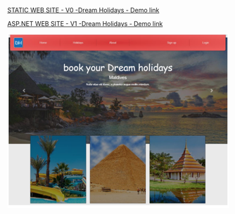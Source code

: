 [STATIC WEB SITE - V0 -Dream Holidays - Demo link](https://nicissproject.herokuapp.com/index.html)

[ASP.NET WEB SITE - V1 -Dream Holidays - Demo link](https://dreamholiday.azurewebsites.net/)

![alt](./docs/img/home.png)
